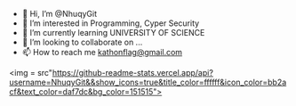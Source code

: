- 👋 Hi, I’m @NhuqyGit
- 👀 I’m interested in Programming, Cyper Security
- 🌱 I’m currently learning UNIVERSITY OF SCIENCE
- 💞️ I’m looking to collaborate on ...
- 📫 How to reach me kathonflag@gmail.com

<img = src"https://github-readme-stats.vercel.app/api?username=NhuqyGit&&show_icons=true&title_color=ffffff&icon_color=bb2acf&text_color=daf7dc&bg_color=151515">
